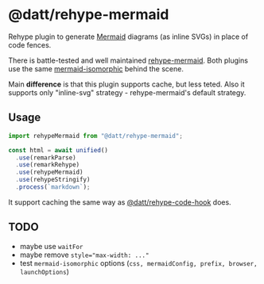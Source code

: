 # @datt/rehype-mermaid

Rehype plugin to generate [Mermaid](https://mermaid.js.org/) diagrams (as inline SVGs) in place of code fences.

There is battle-tested and well maintained [rehype-mermaid](https://github.com/remcohaszing/rehype-mermaid). Both plugins use the same [mermaid-isomorphic](https://github.com/remcohaszing/mermaid-isomorphic) behind the scene.

Main **difference** is that this plugin supports cache, but less teted. Also it supports only "inline-svg" strategy - rehype-mermaid's default strategy.

## Usage

```js
import rehypeMermaid from "@datt/rehype-mermaid";

const html = await unified()
  .use(remarkParse)
  .use(remarkRehype)
  .use(rehypeMermaid)
  .use(rehypeStringify)
  .process(`markdown`);
```

It support caching the same way as [@datt/rehype-code-hook](/packages/rehype-code-hook/) does.

## TODO

- maybe use `waitFor`
- maybe remove `style="max-width: ..."`
- test `mermaid-isomorphic` options (`css, mermaidConfig, prefix, browser, launchOptions`)
